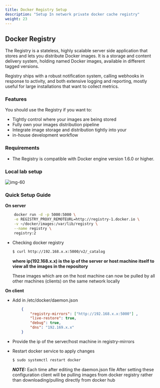 ```yaml
---
title: Docker Registry Setup
description: "Setup In network private docker cache registry"
weight: 23
---
```


## Docker Registry

The Registry is a stateless, highly scalable server side application
that stores and lets you distribute Docker images. It is a storage and
content delivery system, holding named Docker images, available in
different tagged versions.

Registry ships with a robust notification system, calling webhooks in
response to activity, and both extensive logging and reporting, mostly
useful for large installations that want to collect metrics.

### Features

You should use the Registry if you want to:

- Tightly control where your images are being stored
- Fully own your images distribution pipeline
- Integrate image storage and distribution tightly into your
- in-house development workflow


### Requirements

- The Registry is compatible with Docker engine version 1.6.0 or higher.

### Local lab setup

![img-60][1]

### Quick Setup Guide

**On server**

``` bash
    docker run -d -p 5000:5000 \
    -e REGISTRY_PROXY_REMOTEURL=http://registry-1.docker.io \
    -v ~/docker/images:/var/lib/registry \
    --name registry \
    registry:2
```

- Checking docker registry

    ``` bash
    $ curl http://192.168.x.x:5000/v2/_catalog
    ```

    **where ip(192.168.x.x) is the ip of the server or host machine itself to view all the images in the repository**

    These images which are on the host machine can now be pulled by all other machines (clients) on the same network locally

**On client**

- Add in /etc/docker/daemon.json
    
    ``` json
        {
            "registry-mirrors": ["http://192.168.x.x:5000"] ,
            "live-restore": true,
            "debug": true,
            "dns": "192.169.x.x"
        }
    ```
   
- Provide the ip of the server/host machine in registry-mirrors
    
- Restart docker service to apply changes
        
    ``` bash
    $ sudo systemctl restart docker
    ```

    **_NOTE:_** Each time after editing the daemon.json file After setting these configuration client will be pulling images from docker registry rather than downloading/pulling directly from docker hub

[1]: ../images/docker-registry/dockerRegistry-page001.png
